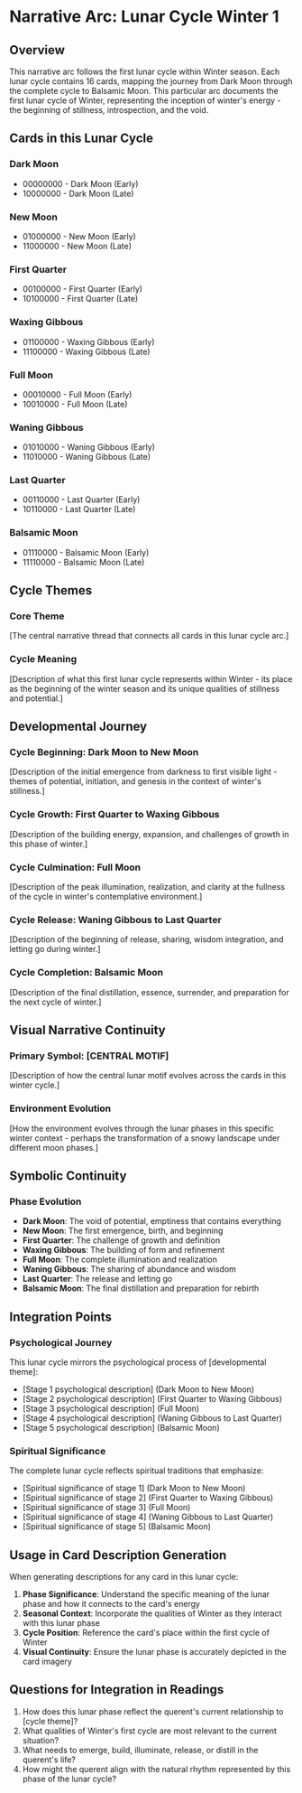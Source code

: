 # Narrative Arc: Lunar Cycle Winter 1

## Overview
This narrative arc follows the first lunar cycle within Winter season. Each lunar cycle contains 16 cards, mapping the journey from Dark Moon through the complete cycle to Balsamic Moon. This particular arc documents the first lunar cycle of Winter, representing the inception of winter's energy - the beginning of stillness, introspection, and the void.

## Cards in this Lunar Cycle

### Dark Moon
- 00000000 - Dark Moon (Early)
- 10000000 - Dark Moon (Late)

### New Moon
- 01000000 - New Moon (Early)
- 11000000 - New Moon (Late)

### First Quarter
- 00100000 - First Quarter (Early)
- 10100000 - First Quarter (Late)

### Waxing Gibbous
- 01100000 - Waxing Gibbous (Early)
- 11100000 - Waxing Gibbous (Late)

### Full Moon
- 00010000 - Full Moon (Early)
- 10010000 - Full Moon (Late)

### Waning Gibbous
- 01010000 - Waning Gibbous (Early)
- 11010000 - Waning Gibbous (Late)

### Last Quarter
- 00110000 - Last Quarter (Early)
- 10110000 - Last Quarter (Late)

### Balsamic Moon
- 01110000 - Balsamic Moon (Early)
- 11110000 - Balsamic Moon (Late)

## Cycle Themes

### Core Theme
[The central narrative thread that connects all cards in this lunar cycle arc.]

### Cycle Meaning
[Description of what this first lunar cycle represents within Winter - its place as the beginning of the winter season and its unique qualities of stillness and potential.]

## Developmental Journey

### Cycle Beginning: Dark Moon to New Moon
[Description of the initial emergence from darkness to first visible light - themes of potential, initiation, and genesis in the context of winter's stillness.]

### Cycle Growth: First Quarter to Waxing Gibbous
[Description of the building energy, expansion, and challenges of growth in this phase of winter.]

### Cycle Culmination: Full Moon
[Description of the peak illumination, realization, and clarity at the fullness of the cycle in winter's contemplative environment.]

### Cycle Release: Waning Gibbous to Last Quarter
[Description of the beginning of release, sharing, wisdom integration, and letting go during winter.]

### Cycle Completion: Balsamic Moon
[Description of the final distillation, essence, surrender, and preparation for the next cycle of winter.]

## Visual Narrative Continuity

### Primary Symbol: [CENTRAL MOTIF]
[Description of how the central lunar motif evolves across the cards in this winter cycle.]

### Environment Evolution
[How the environment evolves through the lunar phases in this specific winter context - perhaps the transformation of a snowy landscape under different moon phases.]

## Symbolic Continuity

### Phase Evolution
- **Dark Moon**: The void of potential, emptiness that contains everything
- **New Moon**: The first emergence, birth, and beginning
- **First Quarter**: The challenge of growth and definition
- **Waxing Gibbous**: The building of form and refinement
- **Full Moon**: The complete illumination and realization
- **Waning Gibbous**: The sharing of abundance and wisdom
- **Last Quarter**: The release and letting go
- **Balsamic Moon**: The final distillation and preparation for rebirth

## Integration Points

### Psychological Journey
This lunar cycle mirrors the psychological process of [developmental theme]:
- [Stage 1 psychological description] (Dark Moon to New Moon)
- [Stage 2 psychological description] (First Quarter to Waxing Gibbous)
- [Stage 3 psychological description] (Full Moon)
- [Stage 4 psychological description] (Waning Gibbous to Last Quarter)
- [Stage 5 psychological description] (Balsamic Moon)

### Spiritual Significance
The complete lunar cycle reflects spiritual traditions that emphasize:
- [Spiritual significance of stage 1] (Dark Moon to New Moon)
- [Spiritual significance of stage 2] (First Quarter to Waxing Gibbous)
- [Spiritual significance of stage 3] (Full Moon)
- [Spiritual significance of stage 4] (Waning Gibbous to Last Quarter)
- [Spiritual significance of stage 5] (Balsamic Moon)

## Usage in Card Description Generation

When generating descriptions for any card in this lunar cycle:

1. **Phase Significance**: Understand the specific meaning of the lunar phase and how it connects to the card's energy
2. **Seasonal Context**: Incorporate the qualities of Winter as they interact with this lunar phase
3. **Cycle Position**: Reference the card's place within the first cycle of Winter
4. **Visual Continuity**: Ensure the lunar phase is accurately depicted in the card imagery

## Questions for Integration in Readings

1. How does this lunar phase reflect the querent's current relationship to [cycle theme]?
2. What qualities of Winter's first cycle are most relevant to the current situation?
3. What needs to emerge, build, illuminate, release, or distill in the querent's life?
4. How might the querent align with the natural rhythm represented by this phase of the lunar cycle?